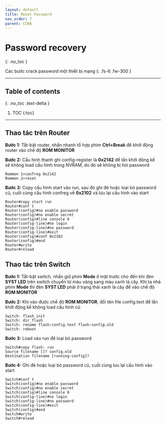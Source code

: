 ```yaml
---
layout: default
title: Reset Password
nav_order: 7
parent: CCNA
---
```


# Password recovery
{: .no_toc }

Các bước crack password một thiết bị mạng
{: .fs-6 .fw-300 }

---

## Table of contents
{: .no_toc .text-delta }

1. TOC
{:toc}

---

## Thao tác trên Router

**Bước 1:** Tắt-bật router, nhấn nhanh tổ hợp phím **Ctrl+Break** để khởi động router vào chế độ **ROM MONITOR**

**Bước 2:** Cấu hình thanh ghi config-register là **0x2142** để lần khởi động kế sẽ không load cấu hình trong NVRAM, do đó sẽ không bị hỏi password

```
Rommon 1>confreg 0x2142
Rommon 2>reset
```

**Bước 3:** Copy cấu hình start vào run, sau đó ghi đè hoặc loại bỏ password cũ, cuối cùng cấu hình confreg về **0x2102** và lưu lại cấu hình vào start

```
Router#copy start run
Router#conf t
Router(config)#no enable password
Router(config)#no enable secret
Router(config)#line console 0
Router(config-line)#no login
Router(config-line)#no password
Router(config-line)#exit
Router(config)#conf 0x2102
Router(config)#end
Router#write
Router#reload
```

## Thao tác trên Switch

**Bước 1:** Tắt-bật switch, nhấn giữ phím **Mode** ở mặt trước cho đến khi đèn **SYST LED** trên switch chuyển từ màu vàng sang màu xanh lá cây. Khi ta nhả phím **Mode** thì đèn **SYST LED** phải ở trạng thái xanh lá cây để vào chế độ **ROM MONITOR**

**Bước 2:** Khi vào được chế độ **ROM MONITOR**, đổi tên file config.text để lần khởi động kế không load cấu hình cũ

```
Switch: flash_init
Switch: dir_flash
Switch: rename flash:config.text flash:config.old
Switch: reboot
```

**Bước 3:** Load vào run để loại bỏ password

```
Switch#copy flash: run
Source filename []? config.old
Destination filename [running-config]? 
```

**Bước 4:** Ghi đè hoặc loại bỏ password cũ, cuối cùng lưu lại cấu hình vào start

```
Switch#conf t
Switch(config)#no enable password
Switch(config)#no enable secret
Switch(config)#line console 0
Switch(config-line)#no login
Switch(config-line)#no password
Switch(config-line)#exit
Switch(config)#end
Switch#write
Switch#reload
```
